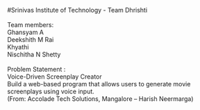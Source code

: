 #Srinivas Institute of Technology - Team Dhrishti<br><br>
Team members:<br>
Ghansyam A<br>
Deekshith M Rai<br>
Khyathi<br>
Nischitha N Shetty<br>
<br>Problem Statement :<br>
Voice-Driven Screenplay Creator<br>
Build a web-based program that allows users to generate movie screenplays using voice input.<br>
(From:  Accolade Tech Solutions, Mangalore – Harish Neermarga)<br><br>

